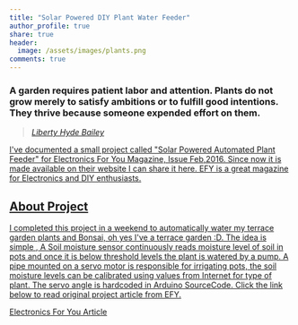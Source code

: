 ```yaml
---
title: "Solar Powered DIY Plant Water Feeder"
author_profile: true
share: true
header:
  image: /assets/images/plants.png
comments: true  
---
```


### A garden requires patient labor and attention. Plants do not grow merely to satisfy ambitions or to fulfill good intentions. They thrive because someone expended effort on them.
> <cite><a href="https://www.brainyquote.com/quotes/quotes/l/libertyhyd198927.html?src=t_plants">Liberty Hyde Bailey


I've documented a small project called "Solar Powered Automated Plant Feeder" for Electronics For You Magazine, Issue Feb,2016. Since now it is made available on their website I can share it here. EFY is a great magazine for Electronics and DIY enthusiasts.

## About Project
I completed this project in a weekend to automatically water my terrace garden plants and Bonsai, oh yes I've a terrace garden :D. The idea is simple , A Soil moisture sensor continuously reads moisture level of soil in pots and once it is below threshold levels the plant is watered by a pump. A pipe mounted on a servo motor is responsible for irrigating pots, the soil moisture levels can be calibrated using values from Internet for type of plant. The servo angle is hardcoded in Arduino SourceCode. Click the link below to read original project article from EFY.

[Electronics For You Article](http://electronicsforu.com/electronics-projects/hardware-diy/automatic-plant-watering-system)
